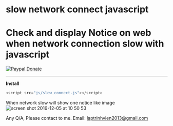 # slow network connect javascript
Check and display Notice on web when network connection slow with javascript
======================
[![Paypal Donate](https://www.paypalobjects.com/en_US/i/btn/btn_donate_SM.gif)](http://paypal.me/MrSanTran)

-----
**Install**
```javascript
<script src="js/slow_connect.js"></script>
``` 

When network slow will show one notice like image
![screen shot 2016-12-05 at 10 50 53](https://cloud.githubusercontent.com/assets/21286108/20873398/975e5a38-bad9-11e6-97e7-9253b1c5b973.png)

Any Q/A, Please contact to me.
Email: laptrinhvien2013@gmail.com

